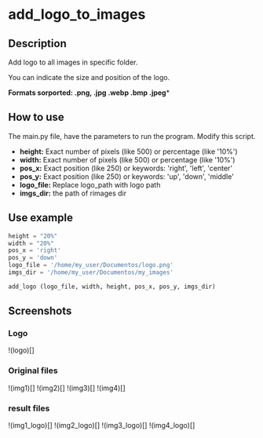 # add_logo_to_images
## Description
Add logo to all images in specific folder.

You can indicate the size and position of the logo. 

**Formats sorported: .png, .jpg .webp .bmp .jpeg***
## How to use
The main.py file, have the parameters to run the program. Modify this script. 

* **height:** Exact number of pixels (like 500) or percentage (like '10%')
* **width:** Exact number of pixels (like 500) or percentage (like '10%')
* **pos_x:** Exact position (like 250) or keywords: 'right', 'left', 'center'
* **pos_y:** Exact position (like 250) or keywords: 'up', 'down', 'middle'
* **logo_file:** Replace logo_path with logo path
* **imgs_dir:** the path of rimages dir

## Use example
```python
height = "20%" 
width = "20%" 
pos_x = 'right' 
pos_y = 'down'  
logo_file = '/home/my_user/Documentos/logo.png' 
imgs_dir = '/home/my_user/Documentos/my_images'

add_logo (logo_file, width, height, pos_x, pos_y, imgs_dir)
```

## Screenshots
### Logo
!(logo)[]
### Original files
!(img1)[]
!(img2)[]
!(img3)[]
!(img4)[]
### result files
!(img1_logo)[]
!(img2_logo)[]
!(img3_logo)[]
!(img4_logo)[]
